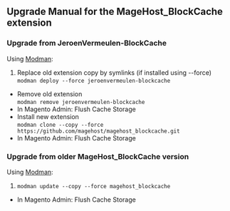 ## Upgrade Manual for the MageHost_BlockCache extension

### Upgrade from JeroenVermeulen-BlockCache

Using [Modman](https://github.com/colinmollenhour/modman):

1. Replace old extension copy by symlinks (if installed using --force)<br />
  `modman deploy --force jeroenvermeulen-blockcache`
* Remove old extension<br />
  `modman remove jeroenvermeulen-blockcache`
* In Magento Admin: Flush Cache Storage
* Install new extension<br />
  `modman clone --copy --force https://github.com/magehost/magehost_blockcache.git`
* In Magento Admin: Flush Cache Storage

### Upgrade from older MageHost_BlockCache version

Using [Modman](https://github.com/colinmollenhour/modman):

1. `modman update --copy --force magehost_blockcache`
* In Magento Admin: Flush Cache Storage
